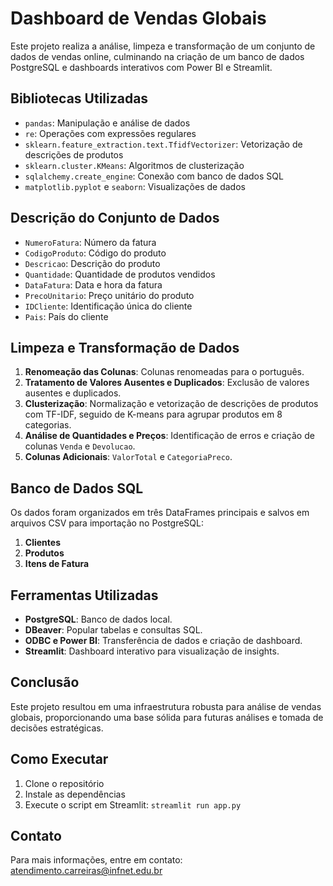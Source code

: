 # Dashboard de Vendas Globais

Este projeto realiza a análise, limpeza e transformação de um conjunto de dados de vendas online, culminando na criação de um banco de dados PostgreSQL e dashboards interativos com Power BI e Streamlit.

## Bibliotecas Utilizadas

- `pandas`: Manipulação e análise de dados
- `re`: Operações com expressões regulares
- `sklearn.feature_extraction.text.TfidfVectorizer`: Vetorização de descrições de produtos
- `sklearn.cluster.KMeans`: Algoritmos de clusterização
- `sqlalchemy.create_engine`: Conexão com banco de dados SQL
- `matplotlib.pyplot` e `seaborn`: Visualizações de dados

## Descrição do Conjunto de Dados

- `NumeroFatura`: Número da fatura
- `CodigoProduto`: Código do produto
- `Descricao`: Descrição do produto
- `Quantidade`: Quantidade de produtos vendidos
- `DataFatura`: Data e hora da fatura
- `PrecoUnitario`: Preço unitário do produto
- `IDCliente`: Identificação única do cliente
- `Pais`: País do cliente

## Limpeza e Transformação de Dados

1. **Renomeação das Colunas**: Colunas renomeadas para o português.
2. **Tratamento de Valores Ausentes e Duplicados**: Exclusão de valores ausentes e duplicados.
3. **Clusterização**: Normalização e vetorização de descrições de produtos com TF-IDF, seguido de K-means para agrupar produtos em 8 categorias.
4. **Análise de Quantidades e Preços**: Identificação de erros e criação de colunas `Venda` e `Devolucao`.
5. **Colunas Adicionais**: `ValorTotal` e `CategoriaPreco`.

## Banco de Dados SQL

Os dados foram organizados em três DataFrames principais e salvos em arquivos CSV para importação no PostgreSQL:
1. **Clientes**
2. **Produtos**
3. **Itens de Fatura**

## Ferramentas Utilizadas

- **PostgreSQL**: Banco de dados local.
- **DBeaver**: Popular tabelas e consultas SQL.
- **ODBC e Power BI**: Transferência de dados e criação de dashboard.
- **Streamlit**: Dashboard interativo para visualização de insights.

## Conclusão

Este projeto resultou em uma infraestrutura robusta para análise de vendas globais, proporcionando uma base sólida para futuras análises e tomada de decisões estratégicas.

## Como Executar

1. Clone o repositório
2. Instale as dependências
3. Execute o script em Streamlit: `streamlit run app.py`

## Contato

Para mais informações, entre em contato: [atendimento.carreiras@infnet.edu.br](mailto:atendimento.carreiras@infnet.edu.br)
